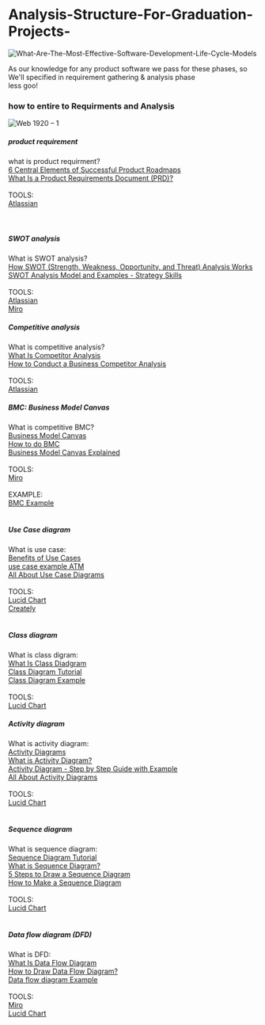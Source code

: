 # Analysis-Structure-For-Graduation-Projects-
![What-Are-The-Most-Effective-Software-Development-Life-Cycle-Models](https://user-images.githubusercontent.com/55780925/145282192-e4fabc76-c361-48c3-b568-285461243973.jpg)

As our knowledge for any product software we pass for these phases, so We'll specified in  requirement gathering & analysis phase<br> less goo!

<h3> how to entire to Requirments and Analysis </h3>

![Web 1920 – 1](https://user-images.githubusercontent.com/55780925/145283912-867e5189-f964-4b1b-bedc-d22c6f7eecfd.png)

<h5> product requirement </h5>
what is product requirment? <br>
<a href = "https://theproductmanager.com/topics/product-roadmap/"> 6 Central Elements of Successful Product Roadmaps </a> <br>
<a href = "https://www.productplan.com/glossary/product-requirements-document/"> What Is a Product Requirements Document (PRD)? </a> <br> <br> 
TOOLS: <br>
 <a href = "https://www.atlassian.com/"> Atlassian </a> <br> <br> <br>
 
 <h5> SWOT analysis </h5>
What is SWOT analysis?  <br>
<a href = "https://www.investopedia.com/terms/s/swot.asp"> How SWOT (Strength, Weakness, Opportunity, and Threat) Analysis Works </a> <br>
<a href = "https://www.mindtools.com/pages/article/newTMC_05.htm"> SWOT Analysis Model and Examples - Strategy Skills </a> <br> <br> 
TOOLS: <br>
 <a href = "https://www.atlassian.com/"> Atlassian </a> <br>
 <a href = "https://miro.com/app/dashboard/"> Miro </a> <br> 
 
 
   <h5> Competitive analysis </h5>
What is competitive analysis?  <br>
<a href = "https://mailchimp.com/resources/what-is-competitor-analysis/"> What Is Competitor Analysis</a> <br>
<a href = "https://www.businessnewsdaily.com/15737-business-competitor-analysis.html">How to Conduct a Business Competitor Analysis </a> <br> <br>
TOOLS: <br>
 <a href = "https://www.atlassian.com/"> Atlassian </a> <br>
 
   <h5> BMC: Business Model Canvas </h5>
What is competitive BMC?  <br>
<a href = "https://www.youtube.com/watch?v=w4ceSLJVNns">Business Model Canvas</a> <br>
<a href = "https://www.youtube.com/watch?v=kf7kgNQ5LqY&t=1s">How to do BMC </a> <br>
<a href = "https://www.youtube.com/watch?v=QoAOzMTLP5s"> Business Model Canvas Explained </a> <br> <br>
TOOLS: <br>
 <a href = "https://miro.com/app/dashboard/"> Miro </a> <br> <br>
 EXAMPLE: <br>
 <a href = "https://miro.com/app/board/uXjVOc1AMmk=/">BMC Example</a> <br> <br>
 
  
   <h5>Use Case diagram </h5>
What is use case: <br>
<a href = "https://www.usability.gov/how-to-and-tools/methods/use-cases.html"> Benefits of Use Cases </a> <br>
<a href = "https://www.youtube.com/watch?v=0vBbeLrDnxo">use case example ATM</a> <br> 
<a href = "https://www.youtube.com/watch?v=Omp4RbHbB0s">All About Use Case Diagrams </a> <br> <br>
TOOLS: <br>
 <a href = "https://lucid.app/"> Lucid Chart</a> <br>
 <a href = "https://creately.com/"> Creately</a> <br> <br> 
 
 
  <h5> Class diagram </h5>
What is class digram: <br>
<a href = "https://www.visual-paradigm.com/guide/uml-unified-modeling-language/what-is-class-diagram/;WWWSESSIONID=D9C23A2CDBB7A0E1925AD99C084DD27F.www1">What Is Class Diadgram</a> <br>
<a href = "https://www.youtube.com/watch?v=UI6lqHOVHic"> Class Diagram Tutorial</a> <br> 
<a href = "https://www.youtube.com/watch?v=gyRsgt2iKXg"> Class Diagram Example</a> <br> <br>
TOOLS: <br>
  <a href = "https://lucid.app/"> Lucid Chart</a> <br>

  
  <h5> Activity diagram </h5>
What is activity diagram: <br>
<a href = "https://www.tutorialspoint.com/uml/uml_activity_diagram.htm"> Activity Diagrams </a> <br>
<a href = "https://www.visual-paradigm.com/guide/uml-unified-modeling-language/what-is-activity-diagram/">What is Activity Diagram?</a> <br> 
<a href = "https://www.youtube.com/watch?v=knM8BGY9yVI"> Activity Diagram - Step by Step Guide with Example </a> <br>
<a href = "https://www.youtube.com/watch?v=Wf_xlagfHmg"> All About Activity Diagrams</a> <br> <br> 
TOOLS: <br>
  <a href = "https://lucid.app/"> Lucid Chart</a> <br> <br> 


  <h5> Sequence diagram </h5>
What is sequence diagram: <br>
<a href = "https://creately.com/blog/diagrams/sequence-diagram-tutorial/"> Sequence Diagram Tutorial </a> <br>
<a href = "https://www.visual-paradigm.com/guide/uml-unified-modeling-language/what-is-sequence-diagram/">What is Sequence Diagram?</a> <br> 
<a href = "https://www.youtube.com/watch?v=18_kVlQMavE">5 Steps to Draw a Sequence Diagram </a> <br>
<a href = "https://www.youtube.com/watch?v=pCK6prSq8aw">How to Make a Sequence Diagram</a> <br> <br> 
TOOLS: <br>
  <a href = "https://lucid.app/"> Lucid Chart</a> <br> <br>
  
  
 <h5> Data flow diagram (DFD) </h5>
What is DFD: <br>
<a href = "https://www.visual-paradigm.com/guide/data-flow-diagram/what-is-data-flow-diagram/">What Is Data Flow Diagram</a> <br>
<a href = "https://www.youtube.com/watch?v=ztZsEI6C-mI">How to Draw Data Flow Diagram?</a> <br> 
<a href = "https://www.youtube.com/watch?v=6VGTvgaJllM"> Data flow diagram Example</a> <br> <br>
TOOLS: <br>
 <a href = "https://miro.com/app/dashboard/"> Miro </a> <br> 
  <a href = "https://lucid.app/"> Lucid Chart</a> <br> <br>
